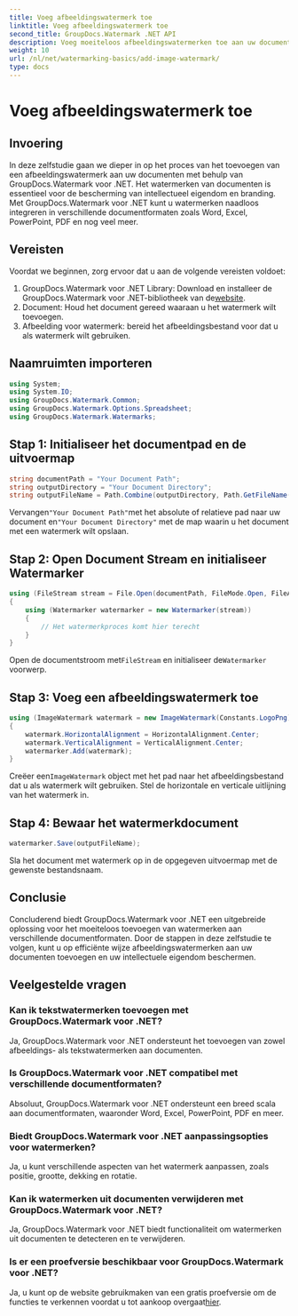 ```yaml
---
title: Voeg afbeeldingswatermerk toe
linktitle: Voeg afbeeldingswatermerk toe
second_title: GroupDocs.Watermark .NET API
description: Voeg moeiteloos afbeeldingswatermerken toe aan uw documenten met GroupDocs.Watermark voor .NET. Bescherm uw intellectuele eigendom met gemak.
weight: 10
url: /nl/net/watermarking-basics/add-image-watermark/
type: docs
---
```

# Voeg afbeeldingswatermerk toe

## Invoering
In deze zelfstudie gaan we dieper in op het proces van het toevoegen van een afbeeldingswatermerk aan uw documenten met behulp van GroupDocs.Watermark voor .NET. Het watermerken van documenten is essentieel voor de bescherming van intellectueel eigendom en branding. Met GroupDocs.Watermark voor .NET kunt u watermerken naadloos integreren in verschillende documentformaten zoals Word, Excel, PowerPoint, PDF en nog veel meer.
## Vereisten
Voordat we beginnen, zorg ervoor dat u aan de volgende vereisten voldoet:
1.  GroupDocs.Watermark voor .NET Library: Download en installeer de GroupDocs.Watermark voor .NET-bibliotheek van de[website](https://releases.groupdocs.com/Watermark/net/).
2. Document: Houd het document gereed waaraan u het watermerk wilt toevoegen.
3. Afbeelding voor watermerk: bereid het afbeeldingsbestand voor dat u als watermerk wilt gebruiken.

## Naamruimten importeren
```csharp
using System;
using System.IO;
using GroupDocs.Watermark.Common;
using GroupDocs.Watermark.Options.Spreadsheet;
using GroupDocs.Watermark.Watermarks;
```
## Stap 1: Initialiseer het documentpad en de uitvoermap
```csharp
string documentPath = "Your Document Path";
string outputDirectory = "Your Document Directory";
string outputFileName = Path.Combine(outputDirectory, Path.GetFileName(documentPath));
```
 Vervangen`"Your Document Path"`met het absolute of relatieve pad naar uw document en`"Your Document Directory"` met de map waarin u het document met een watermerk wilt opslaan.
## Stap 2: Open Document Stream en initialiseer Watermarker
```csharp
using (FileStream stream = File.Open(documentPath, FileMode.Open, FileAccess.ReadWrite))
{
    using (Watermarker watermarker = new Watermarker(stream))
    {
        // Het watermerkproces komt hier terecht
    }
}
```
 Open de documentstroom met`FileStream` en initialiseer de`Watermarker` voorwerp.
## Stap 3: Voeg een afbeeldingswatermerk toe
```csharp
using (ImageWatermark watermark = new ImageWatermark(Constants.LogoPng))
{
    watermark.HorizontalAlignment = HorizontalAlignment.Center;
    watermark.VerticalAlignment = VerticalAlignment.Center;
    watermarker.Add(watermark);
}
```
 Creëer een`ImageWatermark` object met het pad naar het afbeeldingsbestand dat u als watermerk wilt gebruiken. Stel de horizontale en verticale uitlijning van het watermerk in.
## Stap 4: Bewaar het watermerkdocument
```csharp
watermarker.Save(outputFileName);
```
Sla het document met watermerk op in de opgegeven uitvoermap met de gewenste bestandsnaam.

## Conclusie
Concluderend biedt GroupDocs.Watermark voor .NET een uitgebreide oplossing voor het moeiteloos toevoegen van watermerken aan verschillende documentformaten. Door de stappen in deze zelfstudie te volgen, kunt u op efficiënte wijze afbeeldingswatermerken aan uw documenten toevoegen en uw intellectuele eigendom beschermen.
## Veelgestelde vragen
### Kan ik tekstwatermerken toevoegen met GroupDocs.Watermark voor .NET?
Ja, GroupDocs.Watermark voor .NET ondersteunt het toevoegen van zowel afbeeldings- als tekstwatermerken aan documenten.
### Is GroupDocs.Watermark voor .NET compatibel met verschillende documentformaten?
Absoluut, GroupDocs.Watermark voor .NET ondersteunt een breed scala aan documentformaten, waaronder Word, Excel, PowerPoint, PDF en meer.
### Biedt GroupDocs.Watermark voor .NET aanpassingsopties voor watermerken?
Ja, u kunt verschillende aspecten van het watermerk aanpassen, zoals positie, grootte, dekking en rotatie.
### Kan ik watermerken uit documenten verwijderen met GroupDocs.Watermark voor .NET?
Ja, GroupDocs.Watermark voor .NET biedt functionaliteit om watermerken uit documenten te detecteren en te verwijderen.
### Is er een proefversie beschikbaar voor GroupDocs.Watermark voor .NET?
 Ja, u kunt op de website gebruikmaken van een gratis proefversie om de functies te verkennen voordat u tot aankoop overgaat[hier](https://releases.groupdocs.com/).